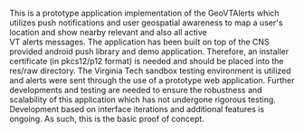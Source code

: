 This is a prototype application implementation of the GeoVTAlerts which utilizes push notifications 
and user geospatial awareness to map a user's location and show nearby relevant and also all active  
VT alerts messages.  The application has been built on top of the CNS provided android push library 
and demo application.  Therefore, an installer certificate (in pkcs12/p12 format) is needed and
should be placed into the res/raw directory.  The Virginia Tech sandbox testing environment is
utilized and alerts were sent through the use of a prototype web application.  Further developments
and testing are needed to ensure the robustness and scalability of this application which has not
undergone rigorous testing.  Development based on interface iterations and additional features
is ongoing.  As such, this is the basic proof of concept.  